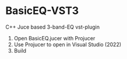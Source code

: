 # BasicEQ-VST3
C++ Juce based 3-band-EQ vst-plugin

1. Open BasicEQ.jucer with Projucer
2. Use Projucer to open in Visual Studio (2022)
3. Build
